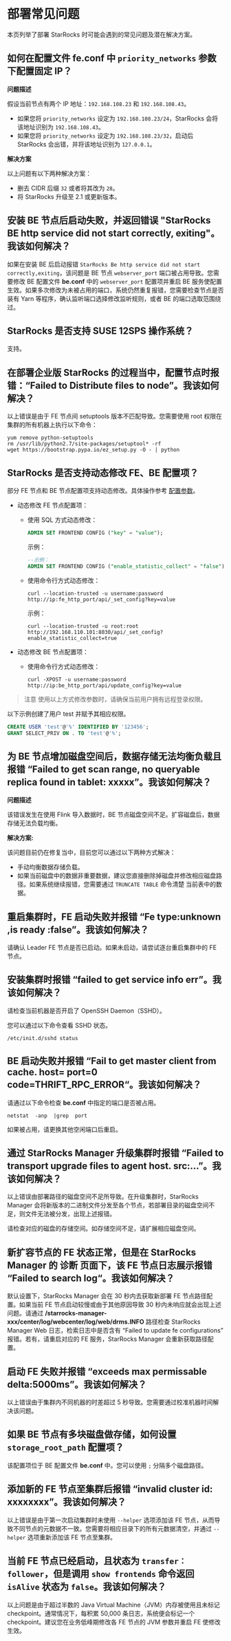 # 部署常见问题

本页列举了部署 StarRocks 时可能会遇到的常见问题及潜在解决方案。

## 如何在配置文件 **fe.conf** 中 `priority_networks` 参数下配置固定 IP？

**问题描述**

假设当前节点有两个 IP 地址：`192.168.108.23` 和 `192.168.108.43`。

* 如果您将 `priority_networks` 设定为 `192.168.108.23/24`，StarRocks 会将该地址识别为 `192.168.108.43`。
* 如果您将 `priority_networks` 设定为 `192.168.108.23/32`，启动后 StarRocks 会出错，并将该地址识别为 `127.0.0.1`。

**解决方案**

以上问题有以下两种解决方案：

* 删去 CIDR 后缀 `32` 或者将其改为 `28`。
* 将 StarRocks 升级至 2.1 或更新版本。

## 安装 BE 节点后启动失败，并返回错误 "StarRocks BE http service did not start correctly, exiting"。我该如何解决？

如果在安装 BE 后启动报错 `StarRocks Be http service did not start correctly,exiting`，该问题是 BE 节点 `webserver_port` 端口被占用导致。您需要修改 BE 配置文件 **be.conf** 中的 `webserver_port` 配置项并重启 BE 服务使配置生效。如果多次修改为未被占用的端口，系统仍然重复报错，您需要检查节点是否装有 Yarn 等程序，确认监听端口选择修改监听规则，或者 BE 的端口选取范围绕过。

## StarRocks 是否支持 SUSE 12SPS 操作系统？

支持。

## 在部署企业版 StarRocks 的过程当中，配置节点时报错：“Failed to Distribute files to node”。我该如何解决？

以上错误是由于 FE 节点间 setuptools 版本不匹配导致。您需要使用 root 权限在集群的所有机器上执行以下命令：

```shell
yum remove python-setuptools
rm /usr/lib/python2.7/site-packages/setuptool* -rf
wget https://bootstrap.pypa.io/ez_setup.py -O - | python
```

## StarRocks 是否支持动态修改 FE、BE 配置项？

部分 FE 节点和 BE 节点配置项支持动态修改。具体操作参考 [配置参数](../administration/Configuration.md)。

* 动态修改 FE 节点配置项：
  * 使用 SQL 方式动态修改：

    ```sql
    ADMIN SET FRONTEND CONFIG ("key" = "value");
    ```

    示例：

    ```sql
    --示例：
    ADMIN SET FRONTEND CONFIG ("enable_statistic_collect" = "false");
    ```

  * 使用命令行方式动态修改：

    ```shell
    curl --location-trusted -u username:password http://ip:fe_http_port/api/_set_config?key=value
    ```

    示例：

    ```plain text
    curl --location-trusted -u root:root  http://192.168.110.101:8030/api/_set_config?enable_statistic_collect=true
    ```

* 动态修改 BE 节点配置项：
  * 使用命令行方式动态修改：

    ```plain text
    curl -XPOST -u username:password http://ip:be_http_port/api/update_config?key=value

> 注意
> 使用以上方式修改参数时，请确保当前用户拥有远程登录权限。

以下示例创建了用户 test 并赋予其相应权限。

```sql
CREATE USER 'test'@'%' IDENTIFIED BY '123456';
GRANT SELECT_PRIV ON . TO 'test'@'%';
```

## 为 BE 节点增加磁盘空间后，数据存储无法均衡负载且报错 “Failed to get scan range, no queryable replica found in tablet: xxxxx”。我该如何解决？

**问题描述**

该错误发生在使用 Flink 导入数据时，BE 节点磁盘空间不足。扩容磁盘后，数据存储无法负载均衡。

**解决方案:**

该问题目前仍在修复当中，目前您可以通过以下两种方式解决：

* 手动均衡数据存储负载。
* 如果当前磁盘中的数据非重要数据，建议您直接删除掉磁盘并修改相应磁盘路径。如果系统继续报错，您需要通过 `TRUNCATE TABLE` 命令清楚 当前表中的数据。

## 重启集群时，FE 启动失败并报错 “Fe type:unknown ,is ready :false”。我该如何解决？

请确认 Leader FE 节点是否已启动。如果未启动，请尝试逐台重启集群中的 FE 节点。

## 安装集群时报错 “failed to get service info err”。我该如何解决？

请检查当前机器是否开启了 OpenSSH Daemon（SSHD）。

您可以通过以下命令查看 SSHD 状态。

```shell
/etc/init.d/sshd status
```

## BE 启动失败并报错 “Fail to get master client from cache. host= port=0 code=THRIFT_RPC_ERROR“。我该如何解决？

请通过以下命令检查 **be.conf** 中指定的端口是否被占用。

```shell
netstat  -anp  |grep  port
```

如果被占用，请更换其他空闲端口后重启。

## 通过 StarRocks Manager 升级集群时报错 “Failed to transport upgrade files to agent host. src:…”。我该如何解决？

以上错误由部署路径的磁盘空间不足所导致。在升级集群时，StarRocks Manager 会将新版本的二进制文件分发至各个节点，若部署目录的磁盘空间不足，则文件无法被分发，出现上述报错。

请检查对应的磁盘的存储空间。如存储空间不足，请扩展相应磁盘空间。

## 新扩容节点的 FE 状态正常，但是在 StarRocks Manager 的 **诊断** 页面下，该 FE 节点日志展示报错 “Failed to search log“。我该如何解决？

默认设置下，StarRocks Manager 会在 30 秒内去获取新部署 FE 节点路径配置。如果当前 FE 节点启动较慢或由于其他原因导致 30 秒内未响应就会出现上述问题。请通过 **/starrocks-manager-xxx/center/log/webcenter/log/web/drms.INFO** 路径检查 StarRocks Manager Web 日志，检索日志中是否含有 “Failed to update fe configurations” 报错。若有，请重启对应的 FE 服务，StarRocks Manager 会重新获取路径配置。

## 启动 FE 失败并报错 “exceeds max permissable delta:5000ms”。我该如何解决？

以上错误由于集群内不同机器的时差超过 5 秒导致。您需要通过校准机器时间解决该问题。

## 如果 BE 节点有多块磁盘做存储，如何设置 `storage_root_path` 配置项？

该配置项位于 BE 配置文件 **be.conf** 中。您可以使用 `;` 分隔多个磁盘路径。

## 添加新的 FE 节点至集群后报错 “invalid cluster id: xxxxxxxx”。我该如何解决？

以上错误是由于第一次启动集群时未使用 `--helper` 选项添加该 FE 节点，从而导致不同节点的元数据不一致。您需要将相应目录下的所有元数据清空，并通过 `--helper` 选项重新添加该 FE 节点至集群。

## 当前 FE 节点已经启动，且状态为 `transfer：follower`，但是调用 `show frontends` 命令返回 `isAlive` 状态为 `false`。我该如何解决？

以上问题是由于超过半数的 Java Virtual Machine（JVM）内存被使用且未标记 checkpoint。通常情况下，每积累 50,000 条日志，系统便会标记一个 checkpoint。建议您在业务低峰期修改各 FE 节点的 JVM 参数并重启 FE 使修改生效。
